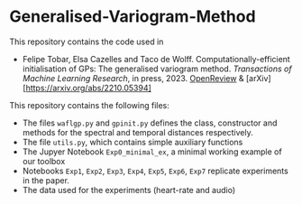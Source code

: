 # Generalised-Variogram-Method

This repository contains the code used in

- Felipe Tobar, Elsa Cazelles and Taco de Wolff. Computationally-efficient initialisation of GPs: The generalised variogram method. *Transactions of Machine Learning Research*, in press, 2023. [OpenReview](https://openreview.net/forum?id=slsAQHpS7n) & [arXiv][https://arxiv.org/abs/2210.05394]

This repository contains the following files: 

- The files `waflgp.py` and `gpinit.py` defines the class, constructor and methods for the spectral and temporal distances respectively.
- The file `utils.py`, which contains simple auxiliary functions
- The Jupyer Notebook `Exp0_minimal_ex`, a minimal working example of our toolbox
- Notebooks `Exp1`, `Exp2`, `Exp3`, `Exp4`, `Exp5`, `Exp6`, `Exp7` replicate experiments in the paper.
- The data used for the experiments (heart-rate and audio)
